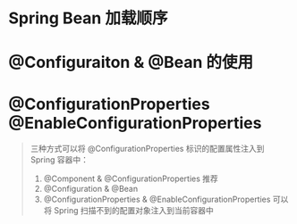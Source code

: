 # Spring Bean 加载顺序

# @Configuraiton & @Bean 的使用

# @ConfigurationProperties @EnableConfigurationProperties
> 三种方式可以将 @ConfigurationProperties 标识的配置属性注入到 Spring 容器中：
> 1. @Component &  @ConfigurationProperties 推荐
> 2. @Configuration & @Bean
> 3. @ConfigurationProperties & @EnableConfigurationProperties 可以将 Spring 扫描不到的配置对象注入到当前容器中
